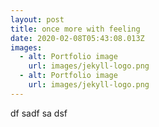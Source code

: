 ```yaml
---
layout: post
title: once more with feeling
date: 2020-02-08T05:43:08.013Z
images:
  - alt: Portfolio image
    url: images/jekyll-logo.png
  - alt: Portfolio image
    url: images/jekyll-logo.png
---
```

df sadf sa dsf
